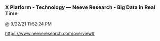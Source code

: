 ﻿

### X Platform - Technology — Neeve Research - Big Data in Real Time
@ 9/22/21 11:52:24 PM

https://www.neeveresearch.com/overview#

